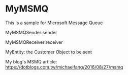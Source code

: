 
# MyMSMQ
This is a sample for Microsoft Message Queue

MyMSMQSender:sender

MyMSMQReceiver:receiver

MyEntity: the Customer Object to be sent

My blog's MSMQ article:
https://dotblogs.com.tw/michaelfang/2016/08/27/msmq
